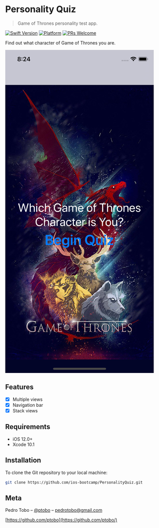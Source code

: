 # Personality Quiz
> Game of Thrones personality test app.

[![Swift Version][swift-image]][swift-url]
[![Platform](https://img.shields.io/cocoapods/p/LFAlertController.svg?style=flat)](http://cocoapods.org/pods/LFAlertController)
[![PRs Welcome](https://img.shields.io/badge/PRs-welcome-brightgreen.svg?style=flat-square)](http://makeapullrequest.com)

Find out what character of Game of Thrones you are.

![](ss.png)

## Features

- [x] Multiple views
- [x] Navigation bar
- [x] Stack views

## Requirements

- iOS 12.0+
- Xcode 10.1

## Installation

To clone the Git repository to your local machine:

```sh
git clone https://github.com/ios-bootcamp/PersonalityQuiz.git
```

## Meta

Pedro Tobo – [@ptobo](https://twitter.com/ptobo) – pedrotobo@gmail.com


[https://github.com/ptobo](https://github.com/ptobo/)

[swift-image]:https://img.shields.io/badge/swift-4.0-orange.svg
[swift-url]: https://swift.org/
